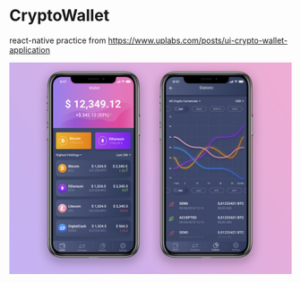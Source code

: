 # CryptoWallet
react-native practice from https://www.uplabs.com/posts/ui-crypto-wallet-application

![mockup](https://github.com/bytehala/CryptoWallet/blob/main/attachment.jpeg)
